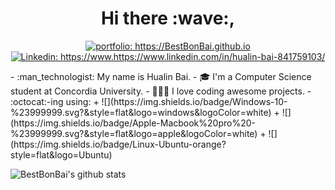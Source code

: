 <h1 align="center"> Hi there :wave:,  </h1>

<p align="center">
<a href="https://BestBonBai.github.io"><img src="https://img.shields.io/badge/Portfolio-BestBonBai-informational" alt="portfolio: https://BestBonBai.github.io"></a>
<a href="https://www.https://www.linkedin.com/in/hualin-bai-841759103/"><img src="https://img.shields.io/badge/-Best_Bai-%230077B5.svg?&style=flat&logo=linkedin&logoColor=white" alt="Linkedin: https://www.https://www.linkedin.com/in/hualin-bai-841759103/"></a>
</p>
- :man_technologist: My name is Hualin Bai.
- 🎓  I'm a Computer Science student at Concordia University. 
- 👨🏻‍💻  I love coding awesome projects. 
- :octocat:-ing using: 
    + ![](https://img.shields.io/badge/Windows-10-%23999999.svg?&style=flat&logo=windows&logoColor=white)
    + ![](https://img.shields.io/badge/Apple-Macbook%20pro%20-%23999999.svg?&style=flat&logo=apple&logoColor=white)
    + ![](https://img.shields.io/badge/Linux-Ubuntu-orange?style=flat&logo=Ubuntu) 

![BestBonBai's github stats](https://github-readme-stats.vercel.app/api?username=BestBonBai&show_icons=true&theme=tokyonight&count_private=true)



